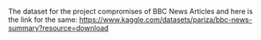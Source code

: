 The dataset for the project compromises of BBC News Articles and here is the link for the same:
https://www.kaggle.com/datasets/pariza/bbc-news-summary?resource=download
